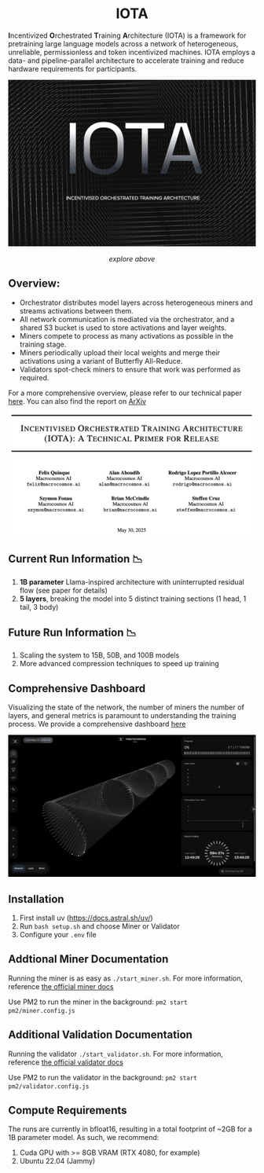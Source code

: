 <div align="center">

# IOTA

</div>

**I**ncentivized **O**rchestrated **T**raining **A**rchitecture (IOTA) is a framework for pretraining large language models across a network of heterogeneous, unreliable, permissionless and token incentivized machines. IOTA employs a data- and pipeline-parallel architecture to accelerate training and reduce hardware requirements for participants.

<div align="center">

<a href="https://iota.macrocosmos.ai">
  <img src="./assets/iota-page.png" alt="iota" width="600"/>
</a>

*explore above*

</div>

## **Overview**:
- Orchestrator distributes model layers across heterogeneous miners and streams activations between them.
- All network communication is mediated via the orchestrator, and a shared S3 bucket is used to store activations and layer weights.
- Miners compete to process as many activations as possible in the training stage.
- Miners periodically upload their local weights and merge their activations using a variant of Butterfly All-Reduce.
- Validators spot-check miners to ensure that work was performed as required.

For a more comprehensive overview, please refer to our technical paper [here](https://www.macrocosmos.ai/research/iota_primer.pdf). You can also find the report on [ArXiv](https://arxiv.org/abs/2507.17766)

<div align="center">
    <a href="https://www.macrocosmos.ai/research/iota_primer.pdf">
    <img src="./assets/iota-paper-page.png" alt="iota" width="600"/>
    </a>
</div>


## Current Run Information 📉
1. **1B parameter** Llama-inspired architecture with uninterrupted residual flow (see paper for details)
2. **5 layers**, breaking the model into 5 distinct training sections (1 head, 1 tail, 3 body)

## Future Run Information 📉
1. Scaling the system to 15B, 50B, and 100B models
2. More advanced compression techniques to speed up training

## Comprehensive Dashboard
Visualizing the state of the network, the number of miners the number of layers, and general metrics is paramount to understanding the training process. We provide a comprehensive dashboard [here](https://iota.macrocosmos.ai/dashboard/mainnet)

<div align="center">
    <a href="https://iota.macrocosmos.ai/dashboard/mainnet">
    <img src="./assets/iota-dashboard.png" alt="iota" width="600"/>
    </a>
</div>



## Installation
1. First install uv (https://docs.astral.sh/uv/)
2. Run `bash setup.sh` and choose Miner or Validator
3. Configure your `.env` file

## Addtional Miner Documentation
Running the miner is as easy as `./start_miner.sh`. For more information, reference [the official miner docs](https://docs.macrocosmos.ai/subnets/subnet-9-pre-training/subnet-9-iota-mining-setup-guide)

Use PM2 to run the miner in the background: `pm2 start pm2/miner.config.js`

## Additional Validation Documentation
Running the validator `./start_validator.sh`. For more information, reference [the official validator docs](https://docs.macrocosmos.ai/subnets/subnet-9-pre-training/subnet-9-validating)

Use PM2 to run the validator in the background: `pm2 start pm2/validator.config.js`

## Compute Requirements
The runs are currently in bfloat16, resulting in a total footprint of ~2GB for a 1B parameter model. As such, we recommend:
1. Cuda GPU with >= 8GB VRAM (RTX 4080, for example)
2. Ubuntu 22.04 (Jammy)
